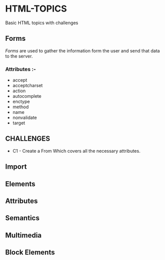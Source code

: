 # HTML-TOPICS
Basic HTML topics with challenges 
 
## Forms
  *Forms* are used to gather the information form the user and send that data to the server. <br>

### **Attributes :-** 
  * accept
  * acceptcharset
  * action
  * autocomplete
  * enctype
  * method
  * name
  * nonvalidate
  * target 

## CHALLENGES

 * C1 - Create a From Which covers all the necessary  attributes.

## Import 
## Elements
## Attributes
## Semantics
## Multimedia
## Block Elements
